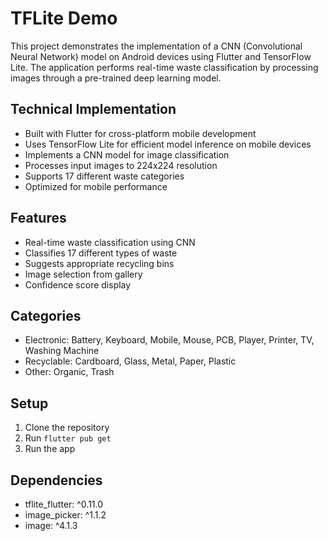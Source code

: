 # TFLite Demo

This project demonstrates the implementation of a CNN (Convolutional Neural Network) model on Android devices using Flutter and TensorFlow Lite. The application performs real-time waste classification by processing images through a pre-trained deep learning model.

## Technical Implementation

- Built with Flutter for cross-platform mobile development
- Uses TensorFlow Lite for efficient model inference on mobile devices
- Implements a CNN model for image classification
- Processes input images to 224x224 resolution
- Supports 17 different waste categories
- Optimized for mobile performance

## Features

- Real-time waste classification using CNN
- Classifies 17 different types of waste
- Suggests appropriate recycling bins
- Image selection from gallery
- Confidence score display

## Categories

- Electronic: Battery, Keyboard, Mobile, Mouse, PCB, Player, Printer, TV, Washing Machine
- Recyclable: Cardboard, Glass, Metal, Paper, Plastic
- Other: Organic, Trash

## Setup

1. Clone the repository
2. Run `flutter pub get`
3. Run the app

## Dependencies

- tflite_flutter: ^0.11.0
- image_picker: ^1.1.2
- image: ^4.1.3

